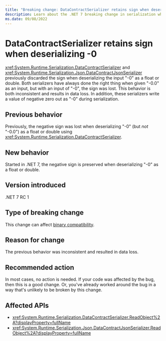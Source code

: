 ```yaml
---
title: "Breaking change: DataContractSerializer retains sign when deserializing -0"
description: Learn about the .NET 7 breaking change in serialization where DataContractSerializer retains the negative sign when deserializing the value "-0" as a float or double.
ms.date: 09/08/2022
---
```

# DataContractSerializer retains sign when deserializing -0

<xref:System.Runtime.Serialization.DataContractSerializer> and <xref:System.Runtime.Serialization.Json.DataContractJsonSerializer> previously discarded the sign when deserializing the input "-0" as a float or double. Both serializers have always done the right thing when given "-0.0" as an input, but with an input of "-0", the sign was lost. This behavior is both inconsistent and results in data loss. In addition, these serializers write a value of negative zero out as "-0" during serialization.

## Previous behavior

Previously, the negative sign was lost when deserializing "-0" (but *not* "-0.0") as a float or double using <xref:System.Runtime.Serialization.DataContractSerializer>.

## New behavior

Started in .NET 7, the negative sign is preserved when deserializing "-0" as a float or double.

## Version introduced

.NET 7 RC 1

## Type of breaking change

This change can affect [binary compatibility](../../categories.md#binary-compatibility).

## Reason for change

The previous behavior was inconsistent and resulted in data loss.

## Recommended action

In most cases, no action is needed. If your code was affected by the bug, then this is a good change. Or, you've already worked around the bug in a way that's unlikely to be broken by this change.

## Affected APIs

- <xref:System.Runtime.Serialization.DataContractSerializer.ReadObject%2A?displayProperty=fullName>
- <xref:System.Runtime.Serialization.Json.DataContractJsonSerializer.ReadObject%2A?displayProperty=fullName>
